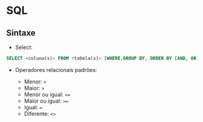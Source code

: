 # SQL

## Sintaxe

- Select:

```sql
SELECT <coluna(s)> FROM <tabela(s)> [WHERE,GROUP BY, ORDER BY [AND, OR, NOT]]
```

- Operadores relacionais padrões:

	- Menor: `<`
	- Maior: `>`
	- Menor ou igual: `<=`
	- Maior ou igual: `>=`
	- Igual: `=`
	- Diferente: `<>`
